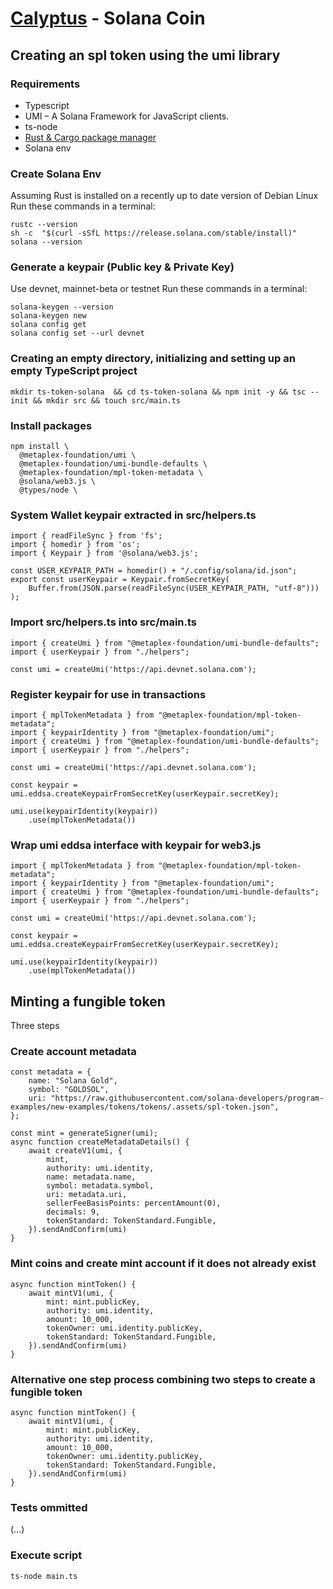 # [Calyptus](https://calyptus.co) - Solana Coin
## Creating an spl token using the umi library
### Requirements
- Typescript
- UMI – A Solana Framework for JavaScript clients.
- ts-node
- [Rust & Cargo package manager](https://www.rust-lang.org/)
- Solana env
### Create Solana Env
Assuming Rust is installed on a recently up to date version of Debian Linux
Run these commands in a terminal:
```
rustc --version
sh -c  "$(curl -sSfL https://release.solana.com/stable/install)"
solana --version
```
### Generate a keypair (Public key & Private Key)
Use devnet, mainnet-beta or testnet
Run these commands in a terminal:
```
solana-keygen --version
solana-keygen new
solana config get
solana config set --url devnet
```
### Creating an empty directory, initializing and setting up an empty TypeScript project
```
mkdir ts-token-solana  && cd ts-token-solana && npm init -y && tsc --init && mkdir src && touch src/main.ts
```
### Install packages
```
npm install \
  @metaplex-foundation/umi \
  @metaplex-foundation/umi-bundle-defaults \
  @metaplex-foundation/mpl-token-metadata \
  @solana/web3.js \ 
  @types/node \
```
### System Wallet keypair extracted in src/helpers.ts
```
import { readFileSync } from 'fs';
import { homedir } from 'os';
import { Keypair } from '@solana/web3.js';

const USER_KEYPAIR_PATH = homedir() + "/.config/solana/id.json";
export const userKeypair = Keypair.fromSecretKey(
    Buffer.from(JSON.parse(readFileSync(USER_KEYPAIR_PATH, "utf-8")))
);
```
### Import src/helpers.ts into src/main.ts 
```
import { createUmi } from "@metaplex-foundation/umi-bundle-defaults";
import { userKeypair } from "./helpers";

const umi = createUmi('https://api.devnet.solana.com');
```
### Register keypair for use in transactions
```
import { mplTokenMetadata } from "@metaplex-foundation/mpl-token-metadata";
import { keypairIdentity } from "@metaplex-foundation/umi";
import { createUmi } from "@metaplex-foundation/umi-bundle-defaults";
import { userKeypair } from "./helpers";

const umi = createUmi('https://api.devnet.solana.com');

const keypair = umi.eddsa.createKeypairFromSecretKey(userKeypair.secretKey);

umi.use(keypairIdentity(keypair))
    .use(mplTokenMetadata())
```
### Wrap umi eddsa interface with keypair for web3.js
```
import { mplTokenMetadata } from "@metaplex-foundation/mpl-token-metadata";
import { keypairIdentity } from "@metaplex-foundation/umi";
import { createUmi } from "@metaplex-foundation/umi-bundle-defaults";
import { userKeypair } from "./helpers";

const umi = createUmi('https://api.devnet.solana.com');

const keypair = umi.eddsa.createKeypairFromSecretKey(userKeypair.secretKey);

umi.use(keypairIdentity(keypair))
    .use(mplTokenMetadata())
```
## Minting a fungible token
Three steps
### Create account metadata
```
const metadata = {
    name: "Solana Gold",
    symbol: "GOLDSOL",
    uri: "https://raw.githubusercontent.com/solana-developers/program-examples/new-examples/tokens/tokens/.assets/spl-token.json",
};

const mint = generateSigner(umi);
async function createMetadataDetails() {
    await createV1(umi, {
        mint,
        authority: umi.identity,
        name: metadata.name,
        symbol: metadata.symbol,
        uri: metadata.uri,
        sellerFeeBasisPoints: percentAmount(0),
        decimals: 9,
        tokenStandard: TokenStandard.Fungible,
    }).sendAndConfirm(umi)
}
```
### Mint coins and create mint account if it does not already exist
```
async function mintToken() {
    await mintV1(umi, {
        mint: mint.publicKey,
        authority: umi.identity,
        amount: 10_000,
        tokenOwner: umi.identity.publicKey,
        tokenStandard: TokenStandard.Fungible,
    }).sendAndConfirm(umi)
}
```
### Alternative one step process combining two steps to create a fungible token
```
async function mintToken() {
    await mintV1(umi, {
        mint: mint.publicKey,
        authority: umi.identity,
        amount: 10_000,
        tokenOwner: umi.identity.publicKey,
        tokenStandard: TokenStandard.Fungible,
    }).sendAndConfirm(umi)
}
```
### Tests ommitted 
(...)
### Execute script
```
ts-node main.ts
```
